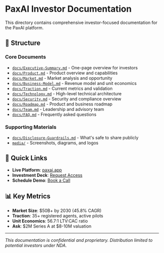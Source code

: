 # PaxAI Investor Documentation

This directory contains comprehensive investor-focused documentation for the PaxAI platform.

## 📁 Structure

### Core Documents
- [`docs/Executive-Summary.md`](docs/Executive-Summary.md) - One-page overview for investors
- [`docs/Product.md`](docs/Product.md) - Product overview and capabilities
- [`docs/Market.md`](docs/Market.md) - Market analysis and opportunity
- [`docs/Business-Model.md`](docs/Business-Model.md) - Revenue model and unit economics
- [`docs/Traction.md`](docs/Traction.md) - Current metrics and validation
- [`docs/Technology.md`](docs/Technology.md) - High-level technical architecture
- [`docs/Security.md`](docs/Security.md) - Security and compliance overview
- [`docs/Roadmap.md`](docs/Roadmap.md) - Product and business roadmap
- [`docs/Team.md`](docs/Team.md) - Leadership and advisory team
- [`docs/FAQ.md`](docs/FAQ.md) - Frequently asked questions

### Supporting Materials
- [`docs/Disclosure-Guardrails.md`](docs/Disclosure-Guardrails.md) - What's safe to share publicly
- [`media/`](media/) - Screenshots, diagrams, and logos

## 🎯 Quick Links

- **Live Platform**: [paxai.app](https://paxai.app)
- **Investment Deck**: [Request Access](mailto:investors@paxai.app)
- **Schedule Demo**: [Book a Call](https://calendly.com/paxai)

## 📊 Key Metrics

- **Market Size**: $50B+ by 2030 (45.8% CAGR)
- **Traction**: 35+ registered agents, active pilots
- **Unit Economics**: 56.7:1 LTV:CAC ratio
- **Ask**: $2M Series A at $8-10M valuation

---

*This documentation is confidential and proprietary. Distribution limited to potential investors under NDA.*
